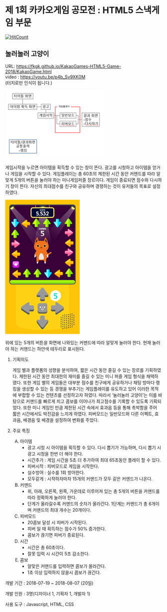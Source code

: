 # 제 1회 카카오게임 공모전 : HTML5 스낵게임 부문
[![HitCount](http://hits.dwyl.io/FKgk/KakaoGames-HTML5-Game-2018.svg)](http://hits.dwyl.io/FKgk/KakaoGames-HTML5-Game-2018)

## 눌러눌러 고양이
URL: https://fkgk.github.io/KakaoGames-HTML5-Game-2018/KakaoGame.html <br>
video : https://youtu.be/p4b_Sv9XK0M <br>
(터치로만 인식이 됩니다.)

![Alt text](/playFlow.png)

게임시작을 누르면 아이템을 획득할 수 있는 창이 뜬다. 광고를 시청하고 아이템을 얻거나 게임을 시작할 수 있다. 게임플레이는 총 60초의 제한된 시간 동안 커맨드를 따라 알맞게 5개의 버튼을 눌러야 하는 미니게임퍼즐 장르이다. 게임이 종료되면 점수와 다시하기 창이 뜬다. 자신의 최대점수를 친구와 공유하며 경쟁하는 것이 유저들의 목표로 설정하였다. 


![Alt text](/control.png)

위에 있는 5개의 버튼을 화면에 나와있는 커맨드에 따라 알맞게 눌러야 한다. 현재 눌러야 하는 커맨드는 하얀색 테두리로 표시된다. 


<ol> 
  <li>
    기획의도
  </li>
    <p>
      게임 별과 플랫폼의 성향을 분석하여, 짧은 시간 동안 즐길 수 있는 장르를 기획하였다.
      제한된 시간 동안 최대한의 재미를 즐길 수 있는 미니 퍼즐 게임 형식을 채택하였다.
      또한 게임 별의 게임들은 대부분 점수를 친구에게 공유하거나 채팅 방마다 랭킹을 생성할 수 있는 등 경쟁을 부추기는 게임플레이를 유도하고 있어 이러한 목적에 부합할 수 있는 컨텐츠를 선정하고자 하였다.
      따라서 ‘눌러눌러 고양이’는 이를 바탕으로 커맨드를 빠르게 치고 콤보를 이어나가 최고점수를 기록할 수 있도록 기획되었다.
      또한 미니 게임인 만큼 제한된 시간 속에서 효과음 등을 통해 촉박함을 주어 짧은 시간에서도 박진감을 느끼게 하였다.
      피버모드는 일반모드와 다른 이펙트, 효과음, 배경음 및 배경을 설정하여 변화를 주었다.
    </p>
  <li>
    주요 특징 
  </li>
      <ol type="A">
        <li> 아이템
          <ul type = "disc">
            <li>광고 시청 시 아이템을 획득할 수 있다. 다시 뽑기가 가능하며, 다시 뽑기 시 광고 시청을 한번 더 해야 한다.</li>
            <li>시간추가 : 게임 시간을 5초 더 추가하여 최대 65초동안 플레이 할 수 있다.</li>
            <li>피버시작 : 피버모드로 게임을 시작한다.</li>
            <li>실수방어 : 실수를 1회 방어한다. </li>
            <li>모두같게 : 시작하자마자 15개의 커맨드가 모두 같은 커맨드가 나온다.</li>
          </ul>
        </li>
      <li> 커맨드
        <ul type = "disc">
          <li>위, 아래, 오른쪽, 왼쪽, 가운데로 이루어져 있는 총 5개의 버튼을 커맨드를 따라 정확하게 눌러야 한다.</li>
          <li>단계가 올라갈수록 커맨드의 숫자가 올라간다. 1단계는 커맨드가 총 6개이며 커맨드의 최대 개수는 20개이다.</li>
        </ul>
      </li>
      <li> 피버모드
        <ul type = "disc">
           <li> 
            20콤보 달성 시 피버가 시작된다.</li>
           <li>
            피버 일 때 획득하는 점수가 50% 증가한다.</li>
           <li>콤보가 끊기면 피버가 종료된다.</li>
          </li>
       </ul>
      <li> 시간
        <ul type = "disc">
          <li>시간은 총 60초이다.</li>
          <li>잘못 입력 시 시간이 5초 감소한다.</li>
        </ul>
      </li>
      <li> 콤보
        <ul type = "disc">
          <li>알맞은 커맨드를 입력하면 콤보가 올라간다.</li>
          <li>1초 이상 입력하지 않을시 콤보가 끊긴다.</li>
        </ul>
      </li>
    </ol>
</ol>

개발 기간 : 2018-07-19 ~ 2018-08-07 (20일)

개발 인원 : 3명(디자이너 1, 기획자 1, 개발자 1)

사용 도구 : Javascript, HTML, CSS
